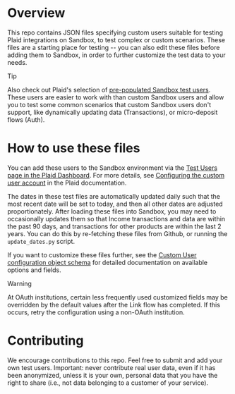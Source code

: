 # Overview

This repo contains JSON files specifying custom users suitable for testing Plaid integrations on Sandbox, to test complex or custom scenarios. These files are a starting place for testing -- you can also edit these files before adding them to Sandbox, in order to further customize the test data to your needs.

> [!TIP]
> Also check out Plaid's selection of [pre-populated Sandbox test users](https://plaid.com/docs/sandbox/test-credentials/). These users are easier to work with than custom Sandbox users and allow you to test some common scenarios that custom Sandbox users don't support, like dynamically updating data (Transactions), or micro-deposit flows (Auth).

# How to use these files

You can add these users to the Sandbox environment via the [Test Users page in the Plaid Dashboard](https://dashboard.plaid.com/developers/sandbox?tab=testUsers). For more details, see [Configuring the custom user account](https://plaid.com/docs/sandbox/user-custom/#configuring-the-custom-user-account) in the Plaid documentation.

The dates in these test files are automatically updated daily such that the most recent date will be set to today, and then all other dates are adjusted proportionately. After loading these files into Sandbox, you may need to occasionally updates them so that Income transactions and data are within the past 90 days, and transactions for other products are within the last 2 years. You can do this by re-fetching these files from Github, or running the `update_dates.py` script.

If you want to customize these files further, see the [Custom User configuration object schema](https://plaid.com/docs/sandbox/user-custom/#configuration-object-schema) for detailed documentation on available options and fields.

> [!WARNING]
> At OAuth institutions, certain less frequently used customized fields may be overridden by the default values after the Link flow has completed. If this occurs, retry the configuration using a non-OAuth institution.

# Contributing

We encourage contributions to this repo. Feel free to submit and add your own test users. Important: never contribute real user data, even if it has been anonymized, unless it is your own, personal data that you have the right to share (i.e., not data belonging to a customer of your service).
